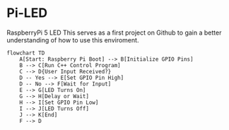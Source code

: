 # Pi-LED
RaspberryPi 5 LED
This serves as a first project on Github to gain a better understanding of how to use this enviroment. 

```mermaid
flowchart TD
    A[Start: Raspberry Pi Boot] --> B[Initialize GPIO Pins]
    B --> C[Run C++ Control Program]
    C --> D{User Input Received?}
    D -- Yes --> E[Set GPIO Pin High]
    D -- No --> F[Wait for Input]
    E --> G[LED Turns On]
    G --> H[Delay or Wait]
    H --> I[Set GPIO Pin Low]
    I --> J[LED Turns Off]
    J --> K[End]
    F --> D
```
